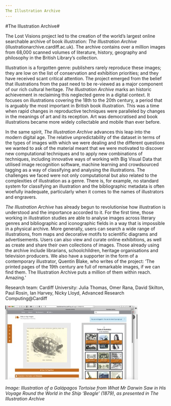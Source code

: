 ```yaml
---
The Illustration Archive
---
```


#The Illustration Archive#

The Lost Visions project led to the creation of the world’s largest online searchable archive of book illustration: _The Illustration Archive_ (illustrationarchive.cardiff.ac.uk). The archive contains over a million images from 68,000 scanned volumes of literature, history, geography and philosophy in the British Library’s collection. 

Illustration is a forgotten genre: publishers rarely reproduce these images; they are low on the list of conservation and exhibition priorities; and they have received scant critical attention. The project emerged from the belief that illustrations from the past need to be re-viewed as a major component of our rich cultural heritage. _The Illustration Archive_ marks an historic achievement in reclaiming this neglected genre in a digital context. It focuses on illustrations covering the 18th to the 20th century, a period that is arguably the most important in British book illustration. This was a time when rapid changes in reproductive techniques were paralleled by changes in the meanings of art and its reception. Art was democratised and book illustrations became more widely collectable and mobile than ever before. 

In the same spirit, _The Illustration Archive_ advances this leap into the modern digital age. The relative unpredictability of the dataset in terms of the types of images with which we were dealing and the different questions we wanted to ask of the material meant that we were motivated to discover new computational techniques and to apply new combinations of techniques, including innovative ways of working with Big Visual Data that utilised image recognition software, machine learning and crowdsourced tagging as a way of classifying and analysing the illustrations. The challenges we faced were not only computational but also related to the complexities of illustration as a genre. There is, for example, no standard system for classifying an illustration and the bibliographic metadata is often woefully inadequate, particularly when it comes to the names of illustrators and engravers.

_The Illustration Archive_ has already begun to revolutionise how illustration is understood and the importance accorded to it. For the first time, those working in illustration studies are able to analyse images across literary genres and bibliographic and iconographic fields in a way that is impossible in a physical archive. More generally, users can search a wide range of illustrations, from maps and decorative motifs to scientific diagrams and advertisements. Users can also view and curate online exhibitions, as well as create and share their own collections of images. Those already using the archive include librarians, schoolchildren, heritage organisations and television producers. We also have a supporter in the form of a contemporary illustrator, Quentin Blake, who writes of the project: ‘The printed pages of the 19th century are full of remarkable images, if we can find them. The Illustration Archive puts a million of them within reach. Amazing.’ 

Research team: Cardiff University: Julia Thomas, Omer Rana, David Skilton,
Paul Rosin, Ian Harvey, Nicky Lloyd, Advanced Research Computing@Cardiff

![Image: Illustration of a Galápagos Tortoise from What Mr Darwin Saw in His Voyage Round the World in the Ship ‘Beagle’ (1879), as presented in The Illustration Archive](Images/26.jpg)

_Image: Illustration of a Galápagos Tortoise from What Mr Darwin Saw in His Voyage Round the World in the Ship ‘Beagle’ (1879), as presented in The Illustration Archive_
